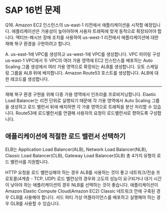 # SAP 16번 문제

Q16. Amazon EC2 인스턴스의 us-east-1 리전에서 애플리케이션을 시작할 예정입니다. 애플리케이션은 가용성이 높아야하며 사용자 트래픽에 맞게 동적으로 확장되어야 합니다. 액티브-패시브 장애 조치를 사용하여 us-west-1 리전에서 애플리케이션에 대한 재해 복구 환경을 구현하려고 합니다.

A. us-east-1에 VPC를 생성하고 us-west-1에 VPC를 생성합니다. VPC 피어링 구성 us-east-1 VPC에서 두 VPC의 여러 가용 영역에 EC2 인스턴스를 배포하는 Auto Scaling 그룹 생성에서 여러 가용 영역으로 확장되는 ALB를 생성합니다. 오토 스케일링 그룹을 ALB 뒤에 배치합니다. Amazon Route53 호스트를 생성합니다. ALB에 대한 레코드를 생성합니다.

---

재해 복구 환경 구현을 위해 다중 가용 영역에서 인프라를 프로비저닝합니다. Elastic Load Balancer는 리전 단위로 실행되기 때문에 각 가용 영역에서 Auto Scaling 그룹을 생성하고 로드 밸런서 뒤에 배치하면 각 가용 영역으로 트래픽을 분산 처리할 수 있습니다. Route53에 로드밸런서를 연결해 사용자의 요청이 로드밸런서로 향하도록 구성합니다.

## 애플리케이션에 적절한 로드 밸런서 선택하기

ELB는 Application Load Balancer(ALB), Network Load Balancer(NLB), Classic Load Balancer(CLB), Gateway Load Balancer(GLB) 총 4가지 유형의 로드 밸런서를 지원합니다.

HTTP 요청을 로드 밸런싱해야 하는 경우 ALB를 사용하는 것이 좋고 네트워크/전송 프로토콜(4계층 - TCP, UDP) 로드 밸런싱의 경우와 고도의 성능이 요구되거나 대기 시간이 낮아야 하는 애플리케이션의 경우 NLB를 선택하는 것이 좋습니다. 애플리케이션이 Amazon Elastic Compute Cloud(Amazon EC2) Classic 네트워크 안에 구축된 경우 CLB를 사용해야 합니다. 서드 파티 가상 어플라이언스를 배포하고 실행해야 하는 경우 GLB를 사용할 수 있습니다.
